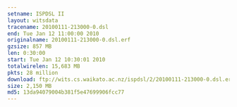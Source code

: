 ```yaml
---
setname: ISPDSL II
layout: witsdata
tracename: 20100111-213000-0.dsl
end: Tue Jan 12 11:00:00 2010
originalname: 20100111-213000-0.dsl.erf
gzsize: 857 MB
len: 0:30:00
start: Tue Jan 12 10:30:01 2010
totalwirelen: 15,683 MB
pkts: 28 million
download: ftp://wits.cs.waikato.ac.nz/ispdsl/2/20100111-213000-0.dsl.erf.gz
size: 2,150 MB
md5: 13da94079004b381f5e47699906fcc77
---
```

